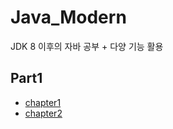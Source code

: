 # Java_Modern
JDK 8 이후의 자바 공부 + 다양 기능 활용

## Part1
* [chapter1](./src/main/theory/chapter1.md)
* [chapter2](./src/main/theory/chapter2.md)